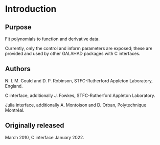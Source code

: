 # Introduction

## Purpose

Fit polynomials to function and derivative data.

Currently, only the control and inform parameters are exposed;
these are provided and used by other GALAHAD packages with C interfaces.

## Authors

N. I. M. Gould and D. P. Robinson, STFC-Rutherford Appleton Laboratory,
England.

C interface, additionally J. Fowkes, STFC-Rutherford Appleton Laboratory.

Julia interface, additionally A. Montoison and D. Orban, Polytechnique Montréal.

## Originally released

March 2010, C interface January 2022.

